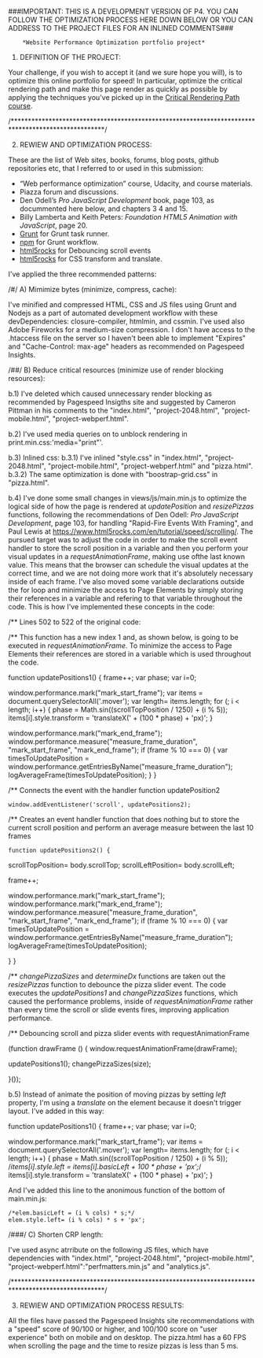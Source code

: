 
###IMPORTANT: THIS IS A DEVELOPMENT VERSION OF P4. YOU CAN FOLLOW THE OPTIMIZATION PROCESS HERE   DOWN BELOW OR YOU CAN ADDRESS TO THE PROJECT FILES FOR AN INLINED COMMENTS###

        *Website Performance Optimization portfolio project*

1) DEFINITION OF THE PROJECT:

Your challenge, if you wish to accept it (and we sure hope you will), is to optimize this online portfolio for speed! In particular, optimize the critical rendering path and make this page render as quickly as possible by applying the techniques you've picked up in the [Critical Rendering Path course](https://www.udacity.com/course/ud884).

/***************************************************************************************************/

2) REWIEW AND OPTIMIZATION PROCESS:

These are the list of Web sites, books, forums, blog posts, github repositories etc, that I referred to or used in this submission:

- “Web performance optimization” course, Udacity, and course materials.
- Piazza forum and discussions.
- Den Odell’s _Pro JavaScript Development_ book, page 103, as docummented here below, and chapters 3
  4 and 15.
-  Billy Lamberta and Keith Peters: _Foundation HTML5 Animation with JavaScript_, page 20. 
- [Grunt](https://www.gruntjs.com/) for Grunt task runner.
- [npm](https://www.npmjs.com/) for Grunt workflow.
- [html5rocks](https://www.html5rocks.com/en/tutorial/speed/scrolling/) for Debouncing scroll events
- [html5rocks](https://www.html5rocks.com/en/tutorial/speed/scrolling/high-performance-animations/)
  for CSS transform and translate.

 I've applied the three recommended patterns:

 /#/
   A) Mimimize bytes (minimize, compress, cache):

 I've minified and compressed HTML, CSS and JS files using Grunt and Nodejs as a part of automated development workflow with these devDependencies: closure-compiler, htmlmin, and cssmin. I've used
 also Adobe Fireworks for a medium-size compression.
 I don't have access to the .htaccess file on the server so I haven't been able to implement "Expires" and "Cache-Control: max-age" headers as recommended on Pagespeed Insights.


 /##/
   B) Reduce critical resources (minimize use of render blocking resources):

 b.1) I've deleted <link href="//fonts.googleapis.com/css?family=Open+Sans:400,700" rel="stylesheet">
  which caused unnecessary render blocking as recommended by Pagespeed Insigths site and suggested
  by Cameron Pittman in his comments to the "index.html", "project-2048.html", "project-mobile.html", "project-webperf.html".

 b.2) I've used media queries on <link> to unblock rendering in print.min.css:'media="print"'.

 b.3) Inlined css: 
   b.3.1) I've inlined "style.css" in "index.html", "project-2048.html", "project-mobile.html", "project-webperf.html" and "pizza.html".
   b.3.2) The same optimization is done with "boostrap-grid.css" in "pizza.html".

 b.4) I've done some small changes in views/js/main.min.js to optimize the logical side of how the page is rendered at _updatePosition_ and _resizePizzas_ functions, following the recommendations of Den Odell: _Pro JavaScript Development_, page 103, for handling "Rapid-Fire Events With Framing", and Paul Lewis at https://www.html5rocks.com/en/tutorial/speed/scrolling/. The pursued target was to adjust the code in order to make the scroll event handler to store the scroll position in a variable and then you perform your visual updates in a _requestAnimationFrame_, making use ofthe last known value. This means that the browser can schedule the visual updates at the correct time, and we are not doing more work that it's absolutely necessary inside of each frame. I've also moved some variable declarations outside the for loop and minimize the access to Page Elements by simply storing their references in a variable and refering to that variable throughout the code. 
 This is how I've implemented these concepts in the code:

  /** Lines 502 to 522 of the original code:
   

 /** This function has a new index 1 and, as shown below, is going to be executed in
     _requestAnimationFrame_. To minimize the access to Page Elements
     their references are stored in a variable which is used throughout the code.
  

  function updatePositions1() {
  frame++;
  var phase;
  var i=0;
  
  window.performance.mark("mark_start_frame");
  var items = document.querySelectorAll('.mover');
  var length= items.length;
  for (; i < length; i++) {
  phase = Math.sin((scrollTopPosition / 1250) + (i % 5));
  items[i].style.transform = 'translateX(' + (100 * phase) + 'px)'; 
  }

  window.performance.mark("mark_end_frame");
  window.performance.measure("measure_frame_duration", "mark_start_frame", "mark_end_frame");
  if (frame % 10 === 0) {
    var timesToUpdatePosition = window.performance.getEntriesByName("measure_frame_duration");
    logAverageFrame(timesToUpdatePosition);
   }
 }

/** Connects the event with the handler function updatePosition2
 
    window.addEventListener('scroll', updatePositions2);

/** Creates an event handler function that does nothing but to store the current scroll position and
    perform an average measure between the last 10 frames


    function updatePositions2() {

 scrollTopPosition= body.scrollTop;
 scrollLeftPosition= body.scrollLeft;
   
  frame++;

  window.performance.mark("mark_start_frame");
  window.performance.mark("mark_end_frame");
  window.performance.measure("measure_frame_duration", "mark_start_frame", "mark_end_frame");
  if (frame % 10 === 0) {
   var timesToUpdatePosition = window.performance.getEntriesByName("measure_frame_duration");
    logAverageFrame(timesToUpdatePosition);


   }
 }

/** _changePizzaSizes_ and _determineDx_ functions are taken out the _resizePizzas_ function
    to debounce the pizza slider event. The code executes the _updatePositions1_ and _changePizzaSizes_ functions, which caused the performance problems, inside of _requestAnimationFrame_ rather than every time the scroll or slide events fires, improving application performance.
  

/** Debouncing scroll and pizza slider events with requestAnimationFrame  
 
(function drawFrame () { 
window.requestAnimationFrame(drawFrame);

updatePositions1();
changePizzaSizes(size);

 }());

 
 b.5) Instead of animate the position of moving pizzas by setting _left_ property, I'm using a _translate_ on the element because it doesn't trigger layout. I've added in this way:

 function updatePositions1() {
  frame++;
  var phase;
  var i=0;
  
  window.performance.mark("mark_start_frame");
  var items = document.querySelectorAll('.mover');
  var length= items.length;
  for (; i < length; i++) {
  phase = Math.sin((scrollTopPosition / 1250) + (i % 5));
  /*items[i].style.left = items[i].basicLeft + 100 * phase + 'px';*/
  items[i].style.transform = 'translateX(' + (100 * phase) + 'px)'; 
  }

 And I've added this line to the anonimous function of the bottom of main.min.js:

    /*elem.basicLeft = (i % cols) * s;*/
    elem.style.left= (i % cols) * s + 'px';

/###/
  C) Shorten CRP length:

  I've used async atrribute on the following JS files, which have dependencies with "index.html", "project-2048.html", "project-mobile.html", "project-webperf.html":"perfmatters.min.js" and "analytics.js". 


/***************************************************************************************************/

 3) REWIEW AND OPTIMIZATION PROCESS RESULTS:

 All the files have passed the Pagespeed Insights site recommendations with a "speed" score of 90/100 or higher, and 100/100 score on "user experience" both on mobile and on desktop. The pizza.html has a 60 FPS when scrolling the page and the time to resize pizzas is less than 5 ms.






